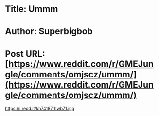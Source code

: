 # Title: Ummm
# Author: Superbigbob
# Post URL: [https://www.reddit.com/r/GMEJungle/comments/omjscz/ummm/](https://www.reddit.com/r/GMEJungle/comments/omjscz/ummm/)


https://i.redd.it/kh74187rhwb71.jpg